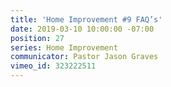 ```yaml
---
title: 'Home Improvement #9 FAQ’s'
date: 2019-03-10 10:00:00 -07:00
position: 27
series: Home Improvement
communicator: Pastor Jason Graves
vimeo_id: 323222511
---
```



